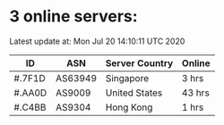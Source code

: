 # 3 online servers:

Latest update at: Mon Jul 20 14:10:11 UTC 2020

| ID | ASN | Server Country | Online |
| -- | --- | -------------- | ------ |
| #.7F1D | AS63949 | Singapore | 3 hrs |
| #.AA0D | AS9009 | United States | 43 hrs |
| #.C4BB | AS9304 | Hong Kong | 1 hrs |

